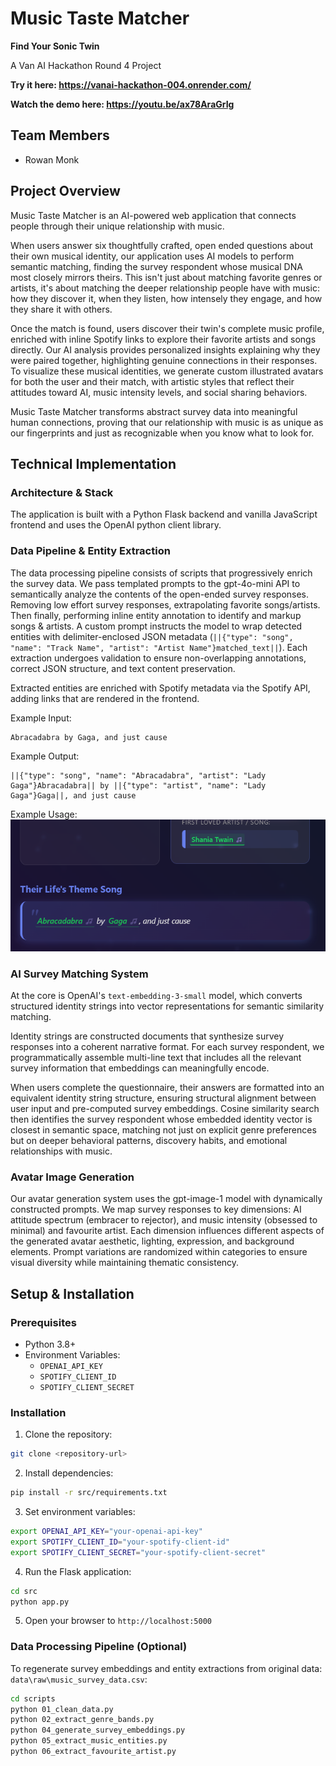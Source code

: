 # Music Taste Matcher
**Find Your Sonic Twin**

A Van AI Hackathon Round 4 Project

**Try it here: https://vanai-hackathon-004.onrender.com/**

**Watch the demo here: https://youtu.be/ax78AraGrIg**

## Team Members

- Rowan Monk

## Project Overview

Music Taste Matcher is an AI-powered web application that connects people through their unique relationship with music. 

When users answer six thoughtfully crafted, open ended questions about their own musical identity, our application uses AI models to perform semantic matching, finding the survey respondent whose musical DNA most closely mirrors theirs. This isn't just about matching favorite genres or artists, it's about matching the deeper relationship people have with music: how they discover it, when they listen, how intensely they engage, and how they share it with others.

Once the match is found, users discover their twin's complete music profile, enriched with inline Spotify links to explore their favorite artists and songs directly. Our AI analysis provides personalized insights explaining why they were paired together, highlighting genuine connections in their responses. To visualize these musical identities, we generate custom illustrated avatars for both the user and their match, with artistic styles that reflect their attitudes toward AI, music intensity levels, and social sharing behaviors.

Music Taste Matcher transforms abstract survey data into meaningful human connections, proving that our relationship with music is as unique as our fingerprints and just as recognizable when you know what to look for.

## Technical Implementation

### Architecture & Stack

The application is built with a Python Flask backend and vanilla JavaScript frontend and uses the OpenAI python client library.

### Data Pipeline & Entity Extraction

The data processing pipeline consists of scripts that progressively enrich the survey data. We pass templated prompts to the gpt-4o-mini API to semantically analyze the contents of the open-ended survey responses. Removing low effort survey responses, extrapolating favorite songs/artists. Then finally, performing inline entity annotation to identify and markup songs & artists. A custom prompt instructs the model to wrap detected entities with delimiter-enclosed JSON metadata (`||{"type": "song", "name": "Track Name", "artist": "Artist Name"}matched_text||`). Each extraction undergoes validation to ensure non-overlapping annotations, correct JSON structure, and text content preservation. 

Extracted entities are enriched with Spotify metadata via the Spotify API, adding links that are rendered in the frontend.

Example Input:
```
Abracadabra by Gaga, and just cause
```

Example Output:
```
||{"type": "song", "name": "Abracadabra", "artist": "Lady Gaga"}Abracadabra|| by ||{"type": "artist", "name": "Lady Gaga"}Gaga||, and just cause
```

Example Usage:
![Example of annotation within the results screen](src/static/images/image.png)

### AI Survey Matching System

At the core is OpenAI's `text-embedding-3-small` model, which converts structured identity strings into vector representations for semantic similarity matching.

Identity strings are constructed documents that synthesize survey responses into a coherent narrative format. For each survey respondent, we programmatically assemble multi-line text that includes all the relevant survey information that embeddings can meaningfully encode.

When users complete the questionnaire, their answers are formatted into an equivalent identity string structure, ensuring structural alignment between user input and pre-computed survey embeddings. Cosine similarity search then identifies the survey respondent whose embedded identity vector is closest in semantic space, matching not just on explicit genre preferences but on deeper behavioral patterns, discovery habits, and emotional relationships with music.

### Avatar Image Generation

Our avatar generation system uses the gpt-image-1 model with dynamically constructed prompts. We map survey responses to key dimensions: AI attitude spectrum (embracer to rejector), and music intensity (obsessed to minimal) and favourite artist. Each dimension influences different aspects of the generated avatar aesthetic,  lighting, expression, and background elements. Prompt variations are randomized within categories to ensure visual diversity while maintaining thematic consistency.

## Setup & Installation

### Prerequisites

- Python 3.8+
- Environment Variables:
  - `OPENAI_API_KEY`
  - `SPOTIFY_CLIENT_ID`
  - `SPOTIFY_CLIENT_SECRET`


### Installation

1. Clone the repository:
```bash
git clone <repository-url>
```

2. Install dependencies:
```bash
pip install -r src/requirements.txt
```

3. Set environment variables:
```bash
export OPENAI_API_KEY="your-openai-api-key"
export SPOTIFY_CLIENT_ID="your-spotify-client-id"
export SPOTIFY_CLIENT_SECRET="your-spotify-client-secret"
```

4. Run the Flask application:
```bash
cd src
python app.py
```

5. Open your browser to `http://localhost:5000`

### Data Processing Pipeline (Optional)

To regenerate survey embeddings and entity extractions from original data: `data\raw\music_survey_data.csv`:

```bash
cd scripts
python 01_clean_data.py
python 02_extract_genre_bands.py
python 04_generate_survey_embeddings.py
python 05_extract_music_entities.py
python 06_extract_favourite_artist.py
```

